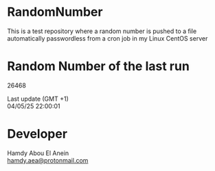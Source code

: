# RandomNumber    
This is a test repository where a random number is pushed to a file automatically passwordless from a cron job in my Linux CentOS server    
# Random Number of the last run   
26468
      
Last update (GMT +1)    
04/05/25 22:00:01
# Developer    
Hamdy Abou El Anein   
hamdy.aea@protonmail.com
